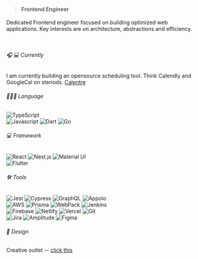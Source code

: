 >#### Frontend Engineer
Dedicated Frontend engineer focused on building optimized web applications. Key interests are on architecture, abstractions and efficiency.

&nbsp;

###### 🎧 💻 Currently
I am currently building an opensource scheduling tool. Think Calendly and GoogleCal on steriods. [Calentre](https://github.com/calentre)

###### 🧑🏽‍💻 Language
![TypeScript](https://img.shields.io/badge/-TypeScript-black?style=flat-square&logo=typescript)<br>
![Javascript](https://img.shields.io/badge/-JavaScript-black?style=flat-square&logo=javascript)
![Dart](https://img.shields.io/badge/-Dart-black?style=flat-square&logo=dart)
![Go](https://img.shields.io/badge/-Go-black?style=flat-square&logo=go)

###### 💻 Framework
![React](https://img.shields.io/badge/-React-black?style=flat-square&logo=react)
![Next.js](https://img.shields.io/badge/-NextJs-black?style=flat-square&logo=nextdotjs)
![Material UI](https://img.shields.io/badge/-MaterialUI-black?style=flat-square&logo=mui)<br>
![Flutter](https://img.shields.io/badge/-Flutter-black?style=flat-square&logo=flutter)

###### 🛠 Tools
![Jest](https://img.shields.io/badge/-Jest-black?style=flat-square&logo=jest)
![Cypress](https://img.shields.io/badge/-Cypress-black?style=flat-square&logo=cypress)
![GraphQL](https://img.shields.io/badge/-graphql-black?style=flat-square&logo=graphql)
![Appolo](https://img.shields.io/badge/-AppoloClient-black?style=flat-square&logo=apollographql)<br>
![AWS](https://img.shields.io/badge/-AWS-black?style=flat-square&logo=amazonaws)
![Prisma](https://img.shields.io/badge/-prisma-black?style=flat-square&logo=prisma)
![WebPack](https://img.shields.io/badge/-Webpack-black?style=flat-square&logo=webpack)
![Jenkins](https://img.shields.io/badge/-jenkins-black?style=flat-square&logo=jenkins)<br>
![Firebase](https://img.shields.io/badge/-Firebase-black?style=flat-square&logo=firebase)
![Netlify](https://img.shields.io/badge/-Netlify-black?style=flat-square&logo=netlify)
![Vercel](https://img.shields.io/badge/-Vercel-black?style=flat-square&logo=vercel)
![Git](https://img.shields.io/badge/-Git-black?style=flat-square&logo=git)<br>
![Jira](https://img.shields.io/badge/-Jira-black?style=flat-square&logo=jira)
![Amplitude](https://img.shields.io/badge/-Amplitude-black?style=flat-square&logo=amplitude)
![Figma](https://img.shields.io/badge/-Figma-black?style=flat-square&logo=figma)<br>

###### 🎨 Design
Creative outlet -- [click this](https://behance.net/fisayoobilaja)
